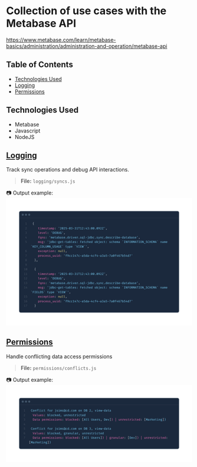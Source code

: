 # Collection of use cases with the Metabase API     
https://www.metabase.com/learn/metabase-basics/administration/administration-and-operation/metabase-api  


## Table of Contents
* [Technologies Used](#technologies-used)
* [Logging](#logging)  
* [Permissions](#permissions)  



## Technologies Used
- Metabase
- Javascript
- NodeJS

## [Logging](./logging/)

Track sync operations and debug API interactions.
> **File:** `logging/syncs.js`

📷 Output example:  
<img src="https://github.com/FilmonK/metabase-api-examples/blob/main/readme_media/sync_log.png" alt="Logging Sample" width="600">



## [Permissions](./permissions/)

Handle conflicting data access permissions
> **File:** `permissions/conflicts.js`

📷 Output example:  
<img src="https://github.com/FilmonK/metabase-api-examples/blob/main/readme_media/permissions.png" alt="Logging Sample" width="600">




